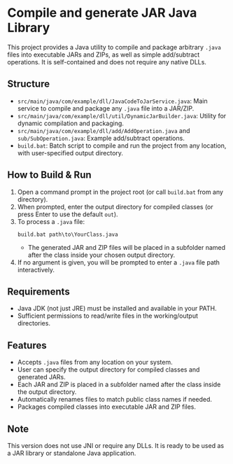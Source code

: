 # Compile and generate JAR Java Library

This project provides a Java utility to compile and package arbitrary `.java` files into executable JARs and ZIPs, as well as simple add/subtract operations. It is self-contained and does not require any native DLLs.

## Structure
- `src/main/java/com/example/dll/JavaCodeToJarService.java`: Main service to compile and package any `.java` file into a JAR/ZIP.
- `src/main/java/com/example/dll/util/DynamicJarBuilder.java`: Utility for dynamic compilation and packaging.
- `src/main/java/com/example/dll/add/AddOperation.java` and `sub/SubOperation.java`: Example add/subtract operations.
- `build.bat`: Batch script to compile and run the project from any location, with user-specified output directory.

## How to Build & Run
1. Open a command prompt in the project root (or call `build.bat` from any directory).
2. When prompted, enter the output directory for compiled classes (or press Enter to use the default `out`).
3. To process a `.java` file:
   ```
   build.bat path\to\YourClass.java
   ```
   - The generated JAR and ZIP files will be placed in a subfolder named after the class inside your chosen output directory.
4. If no argument is given, you will be prompted to enter a `.java` file path interactively.

## Requirements
- Java JDK (not just JRE) must be installed and available in your PATH.
- Sufficient permissions to read/write files in the working/output directories.

## Features
- Accepts `.java` files from any location on your system.
- User can specify the output directory for compiled classes and generated JARs.
- Each JAR and ZIP is placed in a subfolder named after the class inside the output directory.
- Automatically renames files to match public class names if needed.
- Packages compiled classes into executable JAR and ZIP files.

## Note
This version does not use JNI or require any DLLs. It is ready to be used as a JAR library or standalone Java application.
